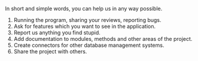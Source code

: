 In short and simple words, you can help us in any way possible.

1. Running the program, sharing your reviews, reporting bugs.
2. Ask for features which you want to see in the application.
3. Report us anything you find stupid.
4. Add documentation to modules, methods and other areas of the project.
5. Create connectors for other database management systems.
6. Share the project with others.
